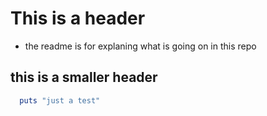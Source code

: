 # This is a header

- the readme is for explaning what is going on in this repo

## this is a smaller header

```ruby
  puts "just a test"
```